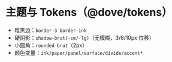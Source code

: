 # 主题与 Tokens（@dove/tokens）
- 粗黑边：`border-3 border-ink`
- 硬阴影：`shadow-brut(-sm/-lg)`（无模糊，3/6/10px 位移）
- 小圆角：`rounded-brut`（2px）
- 颜色变量：`ink/paper/panel/surface/divide/accent*`
